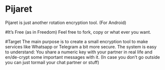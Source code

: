 # Pijaret
Pijaret is just another rotation encryption tool. (For Android)

#It’s Free (as in Freedom)
Feel free to fork, copy or what ever you want.

#Target
The main purpose is to create a small encryption tool to make services like Whatsapp or Telegram a bit more secure.
The system is easy to understand: You share a numeric key with your partner in real life and en/de-crypt some important messages with it. (In case you don’t go outside you can just tormail your chat partner or stuff)
